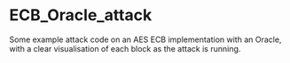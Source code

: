 # ECB_Oracle_attack
Some example attack code on an AES ECB implementation with an Oracle, with a clear visualisation of each block as the attack is running. 
